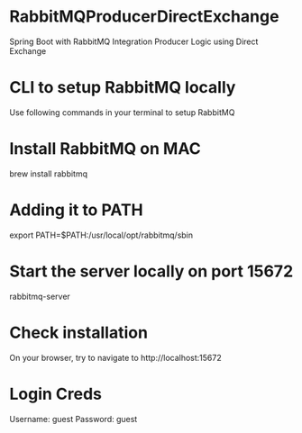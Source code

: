 # RabbitMQProducerDirectExchange
Spring Boot with RabbitMQ Integration Producer Logic using Direct Exchange

# CLI to setup RabbitMQ locally
Use following commands in your terminal to setup RabbitMQ

# Install RabbitMQ on MAC 
brew install rabbitmq

# Adding it to PATH
export PATH=$PATH:/usr/local/opt/rabbitmq/sbin

# Start the server locally on port 15672
rabbitmq-server

# Check installation
On your browser, try to navigate to http://localhost:15672

# Login Creds
Username: guest
Password: guest
